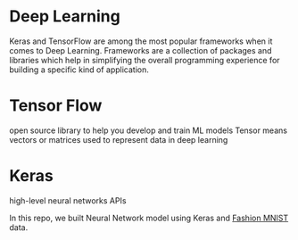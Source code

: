 # Deep Learning
Keras and TensorFlow are among the most popular frameworks when it comes to Deep Learning.
Frameworks are a collection of packages and libraries which help in simplifying the overall programming experience for building a specific kind of application. 

# Tensor Flow
open source library to help you develop and train ML models
Tensor means vectors or matrices used to represent data in deep learning

# Keras
high-level neural networks APIs

In this repo, we built Neural Network model using Keras and [Fashion MNIST](https://github.com/zalandoresearch/fashion-mnist) data.



